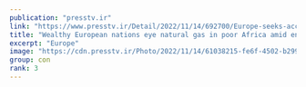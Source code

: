 ```yaml
---
publication: "presstv.ir"
link: "https://www.presstv.ir/Detail/2022/11/14/692700/Europe-seeks-access-to-African-fossil-fuels-raising-alarm-at-COP27"
title: "Wealthy European nations eye natural gas in poor Africa amid energy crunch "
excerpt: "Europe"
image: "https://cdn.presstv.ir/Photo/2022/11/14/61038215-fe6f-4502-b299-b3e85082409c.jfif"
group: con
rank: 3
---
```

